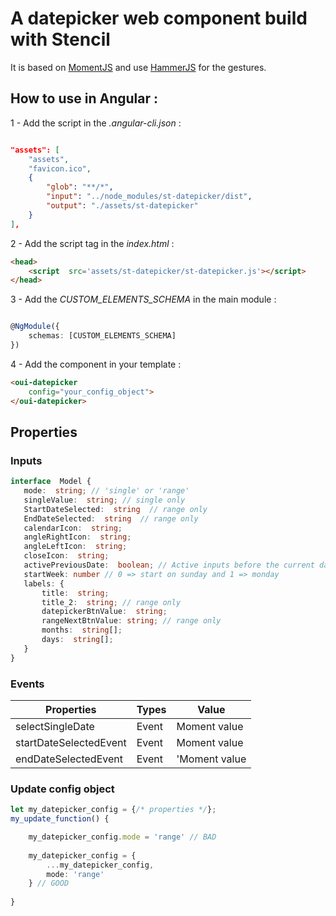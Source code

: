 
# A datepicker web component build with Stencil

It is based on [MomentJS](https://momentjs.com/docs/) and use [HammerJS](https://hammerjs.github.io/) for the gestures.

  
## How to use in Angular :

  

1 - Add the script in the *.angular-cli.json* :

```json

"assets": [
	"assets",
	"favicon.ico",
	{
		"glob": "**/*",
		"input": "../node_modules/st-datepicker/dist",
		"output": "./assets/st-datepicker"
	}
],
```

2 - Add the script tag in the *index.html* :

```html
<head>
	<script  src='assets/st-datepicker/st-datepicker.js'></script>
</head>
```

3 - Add the *CUSTOM_ELEMENTS_SCHEMA* in the main module :

```typescript

@NgModule({
	schemas: [CUSTOM_ELEMENTS_SCHEMA]
})

```

4 - Add the component in your template :

```html
<oui-datepicker
	config="your_config_object">
</oui-datepicker>
```

  

## Properties

### Inputs

 ```typescript
interface  Model {
	mode:  string; // 'single' or 'range'
	singleValue:  string; // single only
	StartDateSelected:  string  // range only
	EndDateSelected:  string  // range only
	calendarIcon:  string;
	angleRightIcon:  string;
	angleLeftIcon:  string;
	closeIcon:  string;
	activePreviousDate:  boolean; // Active inputs before the current date
	startWeek: number // 0 => start on sunday and 1 => monday
	labels: {
		title:  string;
		title_2:  string; // range only
		datepickerBtnValue:  string;
		rangeNextBtnValue: string; // range only
		months:  string[];
		days:  string[];
	}
}
 ```

### Events

| Properties | Types | Value |
|--|--|--|
| selectSingleDate | Event | Moment value |
| startDateSelectedEvent | Event | Moment value |
| endDateSelectedEvent | Event | 'Moment value |

### Update config object

```typescript
let my_datepicker_config = {/* properties */};
my_update_function() {

	my_datepicker_config.mode = 'range' // BAD
	
	my_datepicker_config = {
		...my_datepicker_config,
		mode: 'range'
	} // GOOD
	
}

```